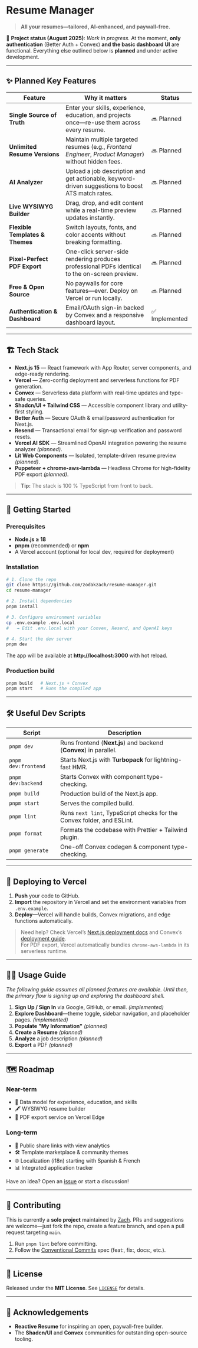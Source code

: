 # Resume Manager

> **All your resumes—tailored, AI-enhanced, and paywall-free.**

🚧 **Project status (August 2025)**: _Work in progress._ At the moment, **only authentication** (Better Auth + Convex) **and the basic dashboard UI** are functional. Everything else outlined below is **planned** and under active development.

---

## ✨ Planned Key Features

| Feature                         | Why it matters                                                                                         | Status         |
| ------------------------------- | ------------------------------------------------------------------------------------------------------ | -------------- |
| **Single Source of Truth**      | Enter your skills, experience, education, and projects once—re-use them across every resume.           | 🔜 Planned     |
| **Unlimited Resume Versions**   | Maintain multiple targeted resumes (e.g., _Frontend Engineer_, _Product Manager_) without hidden fees. | 🔜 Planned     |
| **AI Analyzer**                 | Upload a job description and get actionable, keyword-driven suggestions to boost ATS match rates.      | 🔜 Planned     |
| **Live WYSIWYG Builder**        | Drag, drop, and edit content while a real-time preview updates instantly.                              | 🔜 Planned     |
| **Flexible Templates & Themes** | Switch layouts, fonts, and color accents without breaking formatting.                                  | 🔜 Planned     |
| **Pixel-Perfect PDF Export**    | One-click server-side rendering produces professional PDFs identical to the on-screen preview.         | 🔜 Planned     |
| **Free & Open Source**          | No paywalls for core features—ever. Deploy on Vercel or run locally.                                   | 🔜 Planned     |
| **Authentication & Dashboard**  | Email/OAuth sign-in backed by Convex and a responsive dashboard layout.                                | ✅ Implemented |

---

## 🏗 Tech Stack

- **Next.js 15** — React framework with App Router, server components, and edge-ready rendering.
- **Vercel** — Zero-config deployment and serverless functions for PDF generation.
- **Convex** — Serverless data platform with real-time updates and type-safe queries.
- **Shadcn/UI + Tailwind CSS** — Accessible component library and utility-first styling.
- **Better Auth** — Secure OAuth & email/password authentication for Next.js.
- **Resend** — Transactional email for sign-up verification and password resets.
- **Vercel AI SDK** — Streamlined OpenAI integration powering the resume analyzer _(planned)_.
- **Lit Web Components** — Isolated, template-driven resume preview _(planned)_.
- **Puppeteer + chrome-aws-lambda** — Headless Chrome for high-fidelity PDF export _(planned)_.

> **Tip:** The stack is 100 % TypeScript from front to back.

---

## 🔧 Getting Started

### Prerequisites

- **Node.js ≥ 18**
- **pnpm** (recommended) or **npm**
- A Vercel account (optional for local dev, required for deployment)

### Installation

```bash
# 1. Clone the repo
git clone https://github.com/zodakzach/resume-manager.git
cd resume-manager

# 2. Install dependencies
pnpm install

# 3. Configure environment variables
cp .env.example .env.local
#   → Edit .env.local with your Convex, Resend, and OpenAI keys

# 4. Start the dev server
pnpm dev
```

The app will be available at **http://localhost:3000** with hot reload.

### Production build

```bash
pnpm build   # Next.js + Convex
pnpm start   # Runs the compiled app
```

---

## 🛠 Useful Dev Scripts

| Script              | Description                                                            |
| ------------------- | ---------------------------------------------------------------------- |
| `pnpm dev`          | Runs frontend (**Next.js**) and backend (**Convex**) in parallel.      |
| `pnpm dev:frontend` | Starts Next.js with **Turbopack** for lightning-fast HMR.              |
| `pnpm dev:backend`  | Starts Convex with component type-checking.                            |
| `pnpm build`        | Production build of the Next.js app.                                   |
| `pnpm start`        | Serves the compiled build.                                             |
| `pnpm lint`         | Runs `next lint`, TypeScript checks for the Convex folder, and ESLint. |
| `pnpm format`       | Formats the codebase with Prettier + Tailwind plugin.                  |
| `pnpm generate`     | One-off Convex codegen & component type-checking.                      |

---

## 🚀 Deploying to Vercel

1. **Push** your code to GitHub.
2. **Import** the repository in Vercel and set the environment variables from `.env.example`.
3. **Deploy**—Vercel will handle builds, Convex migrations, and edge functions automatically.

> Need help? Check Vercel’s [Next.js deployment docs](https://vercel.com/docs) and Convex’s [deployment guide](https://docs.convex.dev).  
> For PDF export, Vercel automatically bundles `chrome-aws-lambda` in its serverless runtime.

---

## 🧑‍💻 Usage Guide

_The following guide assumes all planned features are available. Until then, the primary flow is signing up and exploring the dashboard shell._

1. **Sign Up / Sign In** via Google, GitHub, or email. _(implemented)_
2. **Explore Dashboard**—theme toggle, sidebar navigation, and placeholder pages. _(implemented)_
3. **Populate "My Information"** _(planned)_
4. **Create a Resume** _(planned)_
5. **Analyze** a job description _(planned)_
6. **Export** a PDF _(planned)_

---

## 🗺 Roadmap

### Near-term

- 💾 Data model for experience, education, and skills
- 🖋 WYSIWYG resume builder
- 📜 PDF export service on Vercel Edge

### Long-term

- 🔄 Public share links with view analytics
- 🛠 Template marketplace & community themes
- 🌐 Localization (i18n) starting with Spanish & French
- 📊 Integrated application tracker

Have an idea? Open an [issue](https://github.com/zodakzach/resume-manager/issues) or start a discussion!

---

## 🤝 Contributing

This is currently a **solo project** maintained by [Zach](https://github.com/zodakzach). PRs and suggestions are welcome—just fork the repo, create a feature branch, and open a pull request targeting `main`.

1. Run `pnpm lint` before committing.
2. Follow the [Conventional Commits](https://www.conventionalcommits.org) spec (feat:, fix:, docs:, etc.).

---

## 📜 License

Released under the **MIT License**. See [`LICENSE`](LICENSE) for details.

---

## 🙏 Acknowledgements

- **Reactive Resume** for inspiring an open, paywall-free builder.
- The **Shadcn/UI** and **Convex** communities for outstanding open-source tooling.

